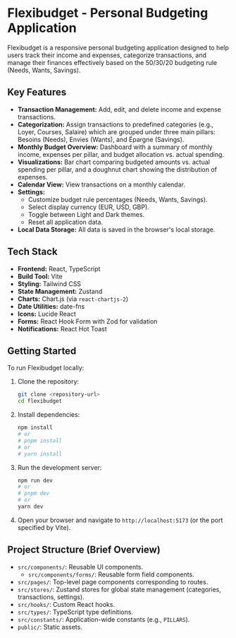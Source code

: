 # Flexibudget - Personal Budgeting Application

Flexibudget is a responsive personal budgeting application designed to help users track their income and expenses, categorize transactions, and manage their finances effectively based on the 50/30/20 budgeting rule (Needs, Wants, Savings).

## Key Features

*   **Transaction Management:** Add, edit, and delete income and expense transactions.
*   **Categorization:** Assign transactions to predefined categories (e.g., Loyer, Courses, Salaire) which are grouped under three main pillars: Besoins (Needs), Envies (Wants), and Épargne (Savings).
*   **Monthly Budget Overview:** Dashboard with a summary of monthly income, expenses per pillar, and budget allocation vs. actual spending.
*   **Visualizations:** Bar chart comparing budgeted amounts vs. actual spending per pillar, and a doughnut chart showing the distribution of expenses.
*   **Calendar View:** View transactions on a monthly calendar.
*   **Settings:**
    *   Customize budget rule percentages (Needs, Wants, Savings).
    *   Select display currency (EUR, USD, GBP).
    *   Toggle between Light and Dark themes.
    *   Reset all application data.
*   **Local Data Storage:** All data is saved in the browser's local storage.

## Tech Stack

*   **Frontend:** React, TypeScript
*   **Build Tool:** Vite
*   **Styling:** Tailwind CSS
*   **State Management:** Zustand
*   **Charts:** Chart.js (via `react-chartjs-2`)
*   **Date Utilities:** date-fns
*   **Icons:** Lucide React
*   **Forms:** React Hook Form with Zod for validation
*   **Notifications:** React Hot Toast

## Getting Started

To run Flexibudget locally:

1.  Clone the repository:
    ```bash
    git clone <repository-url>
    cd flexibudget
    ```
2.  Install dependencies:
    ```bash
    npm install
    # or
    # pnpm install
    # or
    # yarn install
    ```
3.  Run the development server:
    ```bash
    npm run dev
    # or
    # pnpm dev
    # or
    yarn dev
    ```
4.  Open your browser and navigate to `http://localhost:5173` (or the port specified by Vite).

## Project Structure (Brief Overview)

*   `src/components/`: Reusable UI components.
    *   `src/components/forms/`: Reusable form field components.
*   `src/pages/`: Top-level page components corresponding to routes.
*   `src/stores/`: Zustand stores for global state management (categories, transactions, settings).
*   `src/hooks/`: Custom React hooks.
*   `src/types/`: TypeScript type definitions.
*   `src/constants/`: Application-wide constants (e.g., `PILLARS`).
*   `public/`: Static assets.
